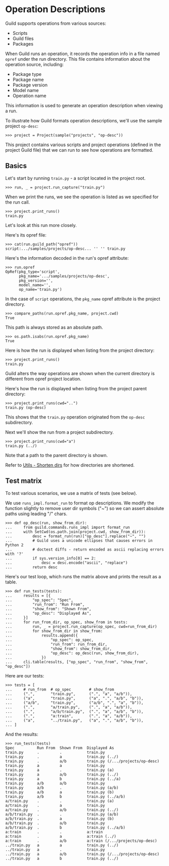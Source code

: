 # Operation Descriptions

Guild supports operations from various sources:

- Scripts
- Guild files
- Packages

When Guild runs an operation, it records the operation info in a file
named `opref` under the run directory. This file contains information
about the operation source, including:

- Package type
- Package name
- Package version
- Model name
- Operation name

This information is used to generate an operation description when
viewing a run.

To illustrate how Guild formats operation descriptions, we'll use the
sample project `op-desc`:

    >>> project = Project(sample("projects", "op-desc"))

This project contains various scripts and project operations (defined
in the project Guild file) that we can run to see how operations are
formatted.

## Basics

Let's start by running `train.py` - a script located in the project root.

    >>> run, _ = project.run_capture("train.py")

When we print the runs, we see the operation is listed as we specified
for the run call.

    >>> project.print_runs()
    train.py

Let's look at this run more closely.

Here's its opref file:

    >>> cat(run.guild_path("opref"))
    script:.../samples/projects/op-desc... '' '' train.py

Here's the information decoded in the run's opref attribute:

    >>> run.opref
    OpRef(pkg_type='script',
          pkg_name='.../samples/projects/op-desc',
          pkg_version='',
          model_name='',
          op_name='train.py')

In the case of `script` operations, the `pkg_name` opref attribute is
the project directory.

    >>> compare_paths(run.opref.pkg_name, project.cwd)
    True

This path is always stored as an absolute path.

    >>> os.path.isabs(run.opref.pkg_name)
    True

Here is how the run is displayed when listing from the project
directory:

    >>> project.print_runs()
    train.py

Guild alters the way operations are shown when the current directory
is different from opref project location.

Here's how the run is displayed when listing from the project parent
directory:

    >>> project.print_runs(cwd="..")
    train.py (op-desc)

This shows that the `train.py` operation originated from the `op-desc`
subdirectory.

Next we'll show the run from a project subdirectory.

    >>> project.print_runs(cwd="a")
    train.py (../)

Note that a path to the parent directory is shown.

Refer to [Utils - Shorten dirs](utils.md#shorten-dirs) for how
directories are shortened.

## Test matrix

To test various scenarios, we use a matrix of tests (see below).

We use `runs_impl.format_run` to format op descriptions. We modify the
function slightly to remove user dir symbols ("~") so we can assert
absolute paths using leading "/" chars.

    >>> def op_desc(run, show_from_dir):
    ...     from guild.commands.runs_impl import format_run
    ...     with SetCwd(os.path.join(project.cwd, show_from_dir)):
    ...         desc = format_run(run)["op_desc"].replace("~", "")
    ...         # Guild uses a unicode ellipses that causes errors in Python 2
    ...         # doctest diffs - return encoded as ascii replacing errors with '?'
    ...         if sys.version_info[0] == 2:
    ...             desc = desc.encode("ascii", "replace")
    ...         return desc

Here's our test loop, which runs the matrix above and prints the
result as a table.

    >>> def run_tests(tests):
    ...     results = [{
    ...         "op_spec": "Spec",
    ...         "run_from": "Run From",
    ...         "show_from": "Shown From",
    ...         "op_desc": "Displayed As",
    ...     }]
    ...     for run_from_dir, op_spec, show_from in tests:
    ...         run, _ = project.run_capture(op_spec, cwd=run_from_dir)
    ...         for show_from_dir in show_from:
    ...             results.append({
    ...                 "op_spec": op_spec,
    ...                 "run_from": run_from_dir,
    ...                 "show_from": show_from_dir,
    ...                 "op_desc": op_desc(run, show_from_dir),
    ...             })
    ...     cli.table(results, ["op_spec", "run_from", "show_from", "op_desc"])

Here are our tests:

    >>> tests = [
    ...     # run_from  # op_spec        # show_from
    ...     (".",       "train.py",      (".", "a", "a/b")),
    ...     ("a",       "train.py",      ("a", ".", "a/b", "b")),
    ...     ("a/b",     "train.py",      ("a/b", ".", "a", "b")),
    ...     (".",       "a/train.py",    (".", "a", "a/b")),
    ...     (".",       "a/b/train.py",  (".", "a", "a/b", "b")),
    ...     (".",       "a:train",       (".", "a", "a/b")),
    ...     ("a",       "../train.py",   ("a", ".", "a/b", "b")),
    ... ]

And the results:

    >>> run_tests(tests)
    Spec          Run From  Shown From  Displayed As
    train.py      .         .           train.py
    train.py      .         a           train.py (../)
    train.py      .         a/b         train.py (/.../projects/op-desc)
    train.py      a         a           train.py
    train.py      a         .           train.py (a)
    train.py      a         a/b         train.py (../)
    train.py      a         b           train.py (../a)
    train.py      a/b       a/b         train.py
    train.py      a/b       .           train.py (a/b)
    train.py      a/b       a           train.py (b)
    train.py      a/b       b           train.py (../a/b)
    a/train.py    .         .           train.py (a)
    a/train.py    .         a           train.py
    a/train.py    .         a/b         train.py (../)
    a/b/train.py  .         .           train.py (a/b)
    a/b/train.py  .         a           train.py (b)
    a/b/train.py  .         a/b         train.py
    a/b/train.py  .         b           train.py (../a/b)
    a:train       .         .           a:train
    a:train       .         a           a:train (../)
    a:train       .         a/b         a:train (/.../projects/op-desc)
    ../train.py   a         a           train.py (../)
    ../train.py   a         .           train.py
    ../train.py   a         a/b         train.py (/.../projects/op-desc)
    ../train.py   a         b           train.py (../)
